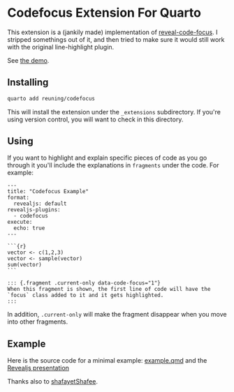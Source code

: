 # Codefocus Extension For Quarto

This extension is a (jankily made) implementation of [reveal-code-focus](https://github.com/bnjmnt4n/reveal-code-focus). I stripped somethings out of it, and then tried to make sure it would still work with the original line-highlight plugin. 

See [the demo](https://reuning.github.io/codefocus/example.html).

## Installing

```bash
quarto add reuning/codefocus
```

This will install the extension under the `_extensions` subdirectory.
If you're using version control, you will want to check in this directory. 

## Using

If you want to highlight and explain specific pieces of code as you go through it you'll include the explanations in `fragments` under the code. For example:


````
---
title: "Codefocus Example"
format:
  revealjs: default
revealjs-plugins:
  - codefocus
execute:
  echo: true
---

```{r}
vector <- c(1,2,3)
vector <- sample(vector)
sum(vector)
```

::: {.fragment .current-only data-code-focus="1"}
When this fragment is shown, the first line of code will have the `focus` class added to it and it gets highlighted.
:::
````

In addition, `.current-only` will make the fragment disappear when you move into other fragments. 

## Example

Here is the source code for a minimal example: [example.qmd](example.qmd) and the [Revealjs presentation](https://reuning.github.io/codefocus/example.html)

Thanks also to [shafayetShafee](https://github.com/shafayetShafee/codefocus).
